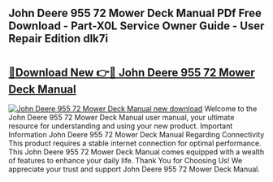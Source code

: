 ## John Deere 955 72 Mower Deck Manual PDf Free Download - Part-X0L Service Owner Guide - User Repair Edition dlk7i

# <h2><a href="http://bc77230.oget.top/?id=John+Deere+955+72+Mower+Deck+Manual">🔗Download New 👉🔴 John Deere 955 72 Mower Deck Manual</a></h2>

[![John Deere 955 72 Mower Deck Manual new download](https://i.imgur.com/5g1atiW.png)](http://bc77230.oget.top/?id=John+Deere+955+72+Mower+Deck+Manual)
Welcome to the John Deere 955 72 Mower Deck Manual user manual, your ultimate resource for understanding and using your new product. Important Information John Deere 955 72 Mower Deck Manual Regarding Connectivity This product requires a stable internet connection for optimal performance. This John Deere 955 72 Mower Deck Manual comes equipped with a wealth of features to enhance your daily life. Thank You for Choosing Us! We appreciate your trust and support John Deere 955 72 Mower Deck Manual.
